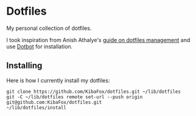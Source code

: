 Dotfiles
========

My personal collection of dotfiles.

I took inspiration from Anish Athalye's [guide on dotfiles management][guide]
and use [Dotbot][dotbot] for installation.

[guide]: http://www.anishathalye.com/2014/08/03/managing-your-dotfiles/
[dotbot]: https://github.com/anishathalye/dotbot

Installing
----------

Here is how I currently install my dotfiles:

    git clone https://github.com/KibaFox/dotfiles.git ~/lib/dotfiles
    git -C ~/lib/dotfiles remote set-url --push origin git@github.com:KibaFox/dotfiles.git
    ~/lib/dotfiles/install
